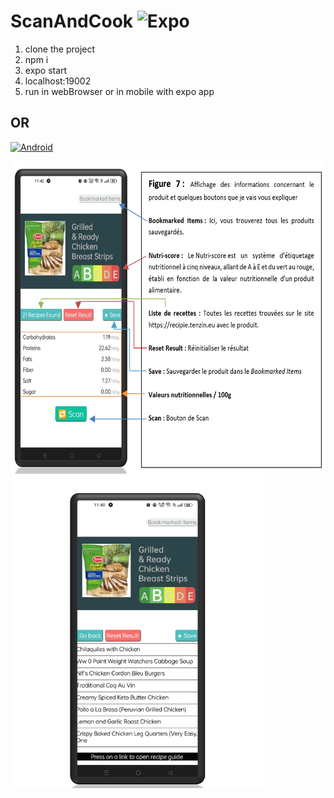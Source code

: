 # ScanAndCook ![Expo](https://img.shields.io/badge/expo-1C1E24?style=for-the-badge&logo=expo&logoColor=#D04A37)

1. clone the project
2. npm i
3. expo start
4. localhost:19002
5. run in webBrowser or in mobile with expo app

## OR <a href="https://drive.google.com/file/d/10DIVtroPepUew4FJeROo3N7KHApXTJ_a/view?usp=sharing">

![Android](https://img.shields.io/badge/ScanAndCook.apk-32b86d?style=for-the-badge&logo=android&logoColor=white)
</a>

<img height="500" src="https://github.com/tenzind12/Foodproduct_scanner/blob/master/assets/screenshots/app.png">  
<img height="500" src="https://github.com/tenzind12/Foodproduct_scanner/blob/master/assets/screenshots/app2.png">
